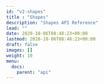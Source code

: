 ```yaml
---
id: "v2-shapes"
title : "Shapes"
description: "Shapes API Reference"
lead: ""
date: 2020-10-06T08:48:23+00:00
lastmod: 2020-10-06T08:48:23+00:00
draft: false
images: []
weight: 10
menu:
  docs:
    parent: "api"
---
```

